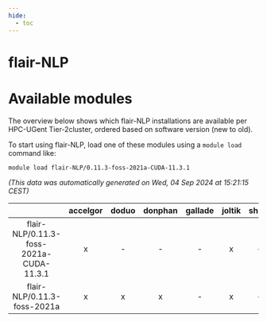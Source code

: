 ```yaml
---
hide:
  - toc
---
```


flair-NLP
=========

# Available modules


The overview below shows which flair-NLP installations are available per HPC-UGent Tier-2cluster, ordered based on software version (new to old).

To start using flair-NLP, load one of these modules using a `module load` command like:

```shell
module load flair-NLP/0.11.3-foss-2021a-CUDA-11.3.1
```

*(This data was automatically generated on Wed, 04 Sep 2024 at 15:21:15 CEST)*  

| |accelgor|doduo|donphan|gallade|joltik|shinx|skitty|
| :---: | :---: | :---: | :---: | :---: | :---: | :---: | :---: |
|flair-NLP/0.11.3-foss-2021a-CUDA-11.3.1|x|-|-|-|x|-|-|
|flair-NLP/0.11.3-foss-2021a|x|x|x|-|x|-|x|

